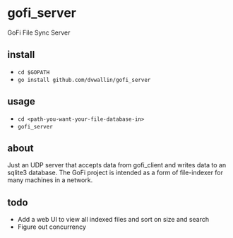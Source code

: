 # gofi_server
GoFi File Sync Server

## install
* `cd $GOPATH`
* `go install github.com/dvwallin/gofi_server`

## usage
* `cd <path-you-want-your-file-database-in>`
* `gofi_server`

## about
Just an UDP server that accepts data from gofi_client and writes data to an sqlite3 database. The GoFi project is intended as a form of file-indexer for many machines in a network.

## todo
* Add a web UI to view all indexed files and sort on size and search
* Figure out concurrency
